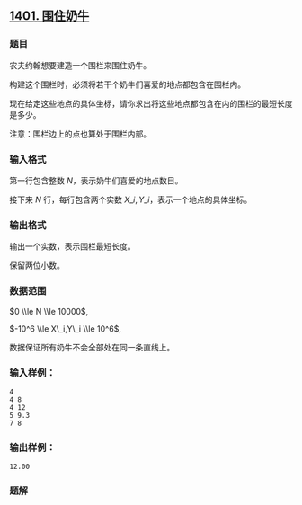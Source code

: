 ## [1401\. 围住奶牛](https://www.acwing.com/problem/content/1403/)

### 题目

农夫约翰想要建造一个围栏来围住奶牛。

构建这个围栏时，必须将若干个奶牛们喜爱的地点都包含在围栏内。

现在给定这些地点的具体坐标，请你求出将这些地点都包含在内的围栏的最短长度是多少。

注意：围栏边上的点也算处于围栏内部。

### 输入格式

第一行包含整数 $N$，表示奶牛们喜爱的地点数目。

接下来 $N$ 行，每行包含两个实数 $X\_i,Y\_i$，表示一个地点的具体坐标。

### 输出格式

输出一个实数，表示围栏最短长度。

保留两位小数。

### 数据范围

$0 \\le N \\le 10000$,

$-10^6 \\le X\_i,Y\_i \\le 10^6$,

数据保证所有奶牛不会全部处在同一条直线上。

### 输入样例：

```
4
4 8
4 12
5 9.3
7 8
```

### 输出样例：

```
12.00
```

### 题解

